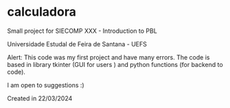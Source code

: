# calculadora
Small project for SIECOMP XXX - Introduction to PBL 

Universidade Estudal de Feira de Santana - UEFS


Alert:
This code was my first project and have many errors.
The code is based in library tkinter (GUI for users ) and python functions (for backend to code).

I am open to suggestions :)

Created in 22/03/2024
